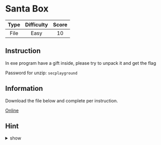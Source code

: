 # Santa Box

| Type | Difficulty | Score |
| :--: | :--------: | :---: |
| File |    Easy    |  10   |

## Instruction

In exe program have a gift inside, please try to unpack it and get the flag

Password for unzip: `secplayground`

## Information

Download the file below and complete per instruction.

[Online](https://storage.googleapis.com/secplayground-event/merrychristmas2022/RE/santabox_binary.zip)

## Hint

<details>
<summary>show</summary>
Used tool to Deobfuscation and see the source code
</details>
